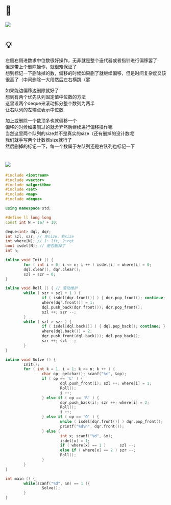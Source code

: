 # 🔗
<a href="https://acm.dingbacode.com/showproblem.php?pid=7072"><img src="https://i.loli.net/2021/10/19/q7gbzUHfi8pKL6C.png"></a>

# 💡
左侧右侧进数求中位数很好操作，无非就是整个迭代器或者指针进行偏移罢了  
但是带上个删除操作，就很难保证了  
想到标记一下删除掉的数，偏移的时候如果删了就继续偏移，但是时间复杂度又该很高了（中间删除一大段然后左右横跳（雾  
  
如果能边偏移边删除就好了  
想到有两个优先队列固定值中位数的方法  
这里设两个deque来滚动拆分整个数列为两半  
让右队列的左端点表示中位数  
  
加上或删除一个数顶多也就偏移一个  
偏移的时候如果删过的就舍弃然后继续进行偏移操作嘛  
当然这里两个队列的size并不是真实的size（还有删掉的没计数呢  
我们就手写两个计数器size就行了  
然后删掉的标记一下，每一个数属于左队列还是右队列也标记一下  

# <img src="https://img-blog.csdnimg.cn/20210713144601841.png" >
```cpp
#include <iostream>
#include <vector>
#include <algorithm>
#include <set>
#include <map>
#include <deque>

using namespace std;

#define ll long long
const int N = 1e7 + 10;

deque<int> dql, dqr; 
int szl, szr; // 左size，右size
int where[N]; // 1: lft, 2:rgt
bool isdel[N]; // 是否删掉了
int n;

inline void Init () {
        for ( int i = 0; i <= n; i ++ ) isdel[i] = where[i] = 0;
        dql.clear(), dqr.clear();
        szl = szr = 0;
}

inline void Roll () { // 滚动维护
        while ( szr > szl + 1 ) {
                if ( isdel[dqr.front()] ) { dqr.pop_front(); continue; }
                where[dqr.front()] = 1;
                dql.push_back(dqr.front()); dqr.pop_front();
                szl ++; szr --;
        }
        while ( szl > szr ) {
                if ( isdel[dql.back()] ) { dql.pop_back(); continue; }
                where[dql.back()] = 2;
                dqr.push_front(dql.back()); dql.pop_back();
                szr ++; szl --;
        }
}

inline void Solve () {
        Init();
        for ( int k = 1, i = 1; k <= n; k ++ ) {
                char op; getchar(); scanf("%c", &op); 
                if ( op == 'L' ) {
                        dql.push_front(i); szl ++; where[i] = 1;
                        Roll();
                        i ++;
                } else if ( op == 'R' ) {
                        dqr.push_back(i); szr ++; where[i] = 2;
                        Roll();
                        i ++;
                } else if ( op == 'Q' ) {
                        while ( isdel[dqr.front()] ) dqr.pop_front();
                        printf("%d\n", dqr.front());
                } else {
                        int x; scanf("%d", &x);
                        isdel[x] = 1;
                        if ( where[x] == 1 )      szl --;
                        else if ( where[x] == 2 ) szr --;
                        Roll();
                }
        }
}

int main () {
        while(scanf("%d", &n) == 1 ){
                Solve();
        }
}
```
